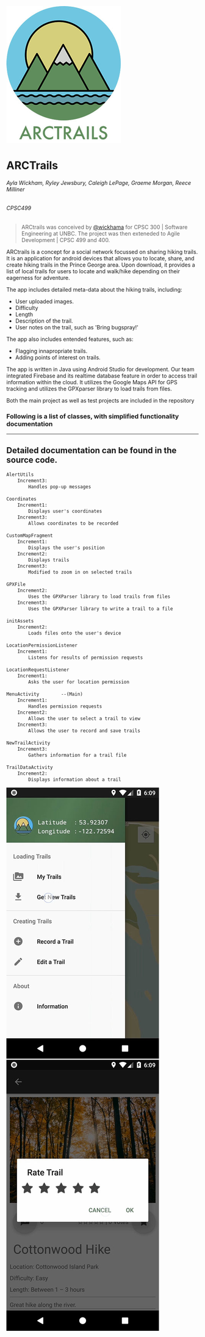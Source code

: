![GitHub Logo](https://github.com/GraemeRMorgan/HikingApp/blob/master/arc-logo-soft.jpg)
#  ARCTrails
###### Ayla Wickham, Ryley Jewsbury, Caleigh LePage, Graeme Morgan, Reece Milliner
###### CPSC499

> ARCtrails was conceived by [@wickhama](https://github.com/wickhama) for CPSC 300 | Software Engineering at UNBC. The project was then exteneded to Agile Development | CPSC 499 and 400. 

ARCtrails is a concept for a social network focussed on sharing hiking trails. It is an application for android devices that allows you to locate, share, and create hiking trails in the
Prince George area. Upon download, it provides a list of local trails for users to locate and
walk/hike depending on their eagerness for adventure.

The app includes detailed meta-data about the hiking trails, including: 
* User uploaded images.
* Difficulty
* Length
* Description of the trail.
* User notes on the trail, such as 'Bring bugspray!'

The app also includes entended features, such as:

* Flagging innapropriate trails. 
* Adding points of interest on trails. 

The app is written in Java using Android Studio for development. Our team integrated Firebase and its realtime database feature in order to access trail information within the cloud. It utilizes the Google Maps API for GPS tracking and utilizes the GPXparser library to load trails from files. 

Both the main project as well as test projects are included in the repository

### Following is a list of classes, with simplified functionality documentation
---------------------------------------------------------------
****Detailed documentation can be found in the source code.****
---------------------------------------------------------------
```verbatim 
AlertUtils
	Increment3:
		Handles pop-up messages
		
Coordinates
	Increment1:
		Displays user's coordinates
	Increment3:
		Allows coordinates to be recorded
		
CustomMapFragment
	Increment1:
		Displays the user's position
	Increment2:
		Displays trails
	Increment3:
		Modified to zoom in on selected trails
		
GPXFile
	Increment2:
		Uses the GPXParser library to load trails from files
	Increment3:
		Uses the GPXParser library to write a trail to a file
		
initAssets
	Increment2:
		Loads files onto the user's device

LocationPermissionListener
	Increment1:
		Listens for results of permission requests

LocationRequestListener
	Increment1:
		Asks the user for location permission

MenuActivity		--(Main)
	Increment1:
		Handles permission requests
	Increment2:
		Allows the user to select a trail to view
	Increment3:
		Allows the user to record and save trails

NewTrailActivity
	Increment3:
		Gathers information for a trail file
		
TrailDataActivity
	Increment2:
		Displays information about a trail
```
    
    
 ![GitHub Logo](https://github.com/GraemeRMorgan/HikingApp/blob/master/arc-1.jpg)
  ![GitHub Logo](https://github.com/GraemeRMorgan/HikingApp/blob/master/arc-3.jpg)
